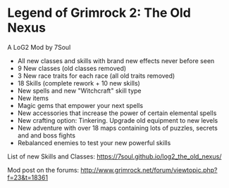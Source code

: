 # Legend of Grimrock 2: The Old Nexus
A LoG2 Mod by 7Soul

- All new classes and skills with brand new effects never before seen
 - 9 New classes (old classes removed)
 - 3 New race traits for each race (all old traits removed)
 - 18 Skills (complete rework + 10 new skills)
 - New spells and new "Witchcraft" skill type
- New items
 - Magic gems that empower your next spells
 - New accessories that increase the power of certain elemental spells
- New crafting option: Tinkering. Upgrade old equipment to new levels
- New adventure with over 18 maps containing lots of puzzles, secrets and and boss fights
- Rebalanced enemies to test your new powerful skills

List of new Skills and Classes: https://7soul.github.io/log2_the_old_nexus/

Mod post on the forums: http://www.grimrock.net/forum/viewtopic.php?f=23&t=18361
